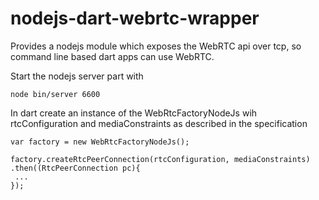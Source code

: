 # nodejs-dart-webrtc-wrapper
Provides a nodejs module which exposes the WebRTC api over tcp, so command line based dart apps can use WebRTC.

Start the nodejs server part with 
```
node bin/server 6600
```


In dart create an instance of the WebRtcFactoryNodeJs wih rtcConfiguration and mediaConstraints as described in the specification

```
var factory = new WebRtcFactoryNodeJs();

factory.createRtcPeerConnection(rtcConfiguration, mediaConstraints)
.then((RtcPeerConnection pc){
 ...
});
```